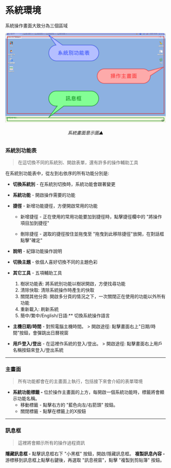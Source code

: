 # 系統環境

系統操作畫面大致分為三個區域

![系統畫面意示圖](../assets/system.png)

###### <center>系統畫面意示圖▲</center>

### 系統別功能表

> 在這切換不同的系統別、開啟表單，還有許多的操作輔助工具

在系統別功能表中，從左到右依序的所有功能分別是:

- **切換系統別** - 在系統別切換時，系統功能會跟著變更

- **系統功能** - 開啟操作需要的功能 
- **捷徑** - 新增功能捷徑，方便開啟常用的功能
  - 新增捷徑 - 正在使用的常用功能要加到捷徑時，點擊捷徑欄中的 "將操作項目加到捷徑" 

  - 刪除捷徑 - 選取的捷徑按住並拖曳至 "拖曳到此移除捷徑"放開，在對話框點擊"確定"

- **說明** - 紀錄功能操作說明

- **切換主題** - 依個人喜好切換不同的主題色彩
- **其它工具** - 五項輔助工具
  1. 樹狀功能表: 將系統別功能以樹狀開啟，方便找尋功能
  2. 清除快取: 清除系統操作時產生的快取
  3. 關閉其他分頁: 開啟多分頁的情況之下，一次關閉正在使用的功能以外所有功能
  4. 重新載入: 刷新系統
  5. 簡中/繁中/English/日語:** 切換系統操作語言

- **主機日期/時間** - 對照電腦主機時間。 > 開啟途徑: 點擊畫面右上"日期/時間"按鈕，會彈跳出日曆視窗
- **用戶登入/登出** - 在這裡作系統的登入/登出。 > 開啟途徑: 點擊畫面右上用戶名稱按鈕來登入/登出系統

----

### 主畫面

> 所有功能都會在的主畫面上執行，包括接下來會介紹的表單環境

- **系統功能標籤 -** 位於操作主畫面的上方，每開啟一個系統功能時，標籤將會顯示功能名稱。
  - 移動標籤 - 點擊右方的 "藍色向左/右箭頭" 按鈕。
  - 關閉標籤 - 點擊在標籤上的X按鈕

----

### 訊息框

> 這裡將會顯示所有的操作過程資訊

**隱藏訊息框 -** 點擊訊息框右下 "小黑框" 按鈕，開啟/隱藏訊息框。 **複製訊息內容 -** 游標移到訊息框上點擊右鍵後，再選取 "訊息視窗"，點擊 "複製到剪貼簿" 按鈕。